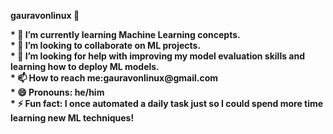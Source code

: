 <strong>gauravonlinux 👋</strong>

<b>
* 🌱 I’m currently learning Machine Learning concepts.<br>
* 👯 I’m looking to collaborate on ML projects.<br>
* 🤔 I’m looking for help with improving my model evaluation skills and learning how to deploy ML models.<br>
* 📫 How to reach me:gauravonlinux@gmail.com<br>
* 😄 Pronouns: he/him<br>
* ⚡ Fun fact: I once automated a daily task just so I could spend more time learning new ML techniques! <br></b>
